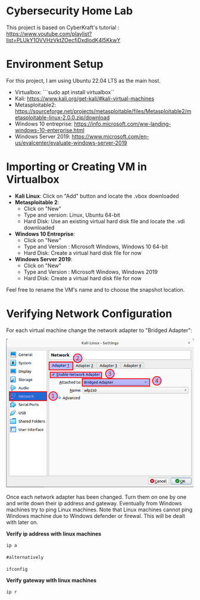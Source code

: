 <h1>Cybersecurity Home Lab</h1>

This project is based on CyberKraft's tutorial : https://www.youtube.com/playlist?list=PLUkY1OVVHzVktZOecfiDxdIodK4l5KkwY


<h1>Environment Setup</h1>

For this project, I am using Ubuntu 22.04 LTS as the main host.

- Virtualbox: ```sudo apt install virtualbox``
- Kali: https://www.kali.org/get-kali/#kali-virtual-machines
- Metasploitable2: https://sourceforge.net/projects/metasploitable/files/Metasploitable2/metasploitable-linux-2.0.0.zip/download 
- Windows 10 entreprise: https://info.microsoft.com/ww-landing-windows-10-enterprise.html
- Windows Server 2019: https://www.microsoft.com/en-us/evalcenter/evaluate-windows-server-2019 


<h1>Importing or Creating VM in Virtualbox</h1>

- <b>Kali Linux</b>: Click on "Add" button and locate the .vbox downloaded
- <b>Metasploitable 2</b>: 
    - Click on "New" 
    - Type and version: Linux, Ubuntu 64-bit
    - Hard Disk: Use an existing virtual hard disk file and locate the .vdi downloaded
- <b>Windows 10 Entreprise</b>:
    - Click on "New"
    - Type and Version : Microsoft Windows, Windows 10 64-bit
    - Hard Disk: Create a virtual hard disk file for now
- <b>Windows Server 2019</b>:
    - Click on "New"
    - Type and Version : Microsoft Windows, Windows 2019
    - Hard Disk: Create a virtual hard disk file for now
    
<p>Feel free to rename the VM's name and to choose the snapshot location.</p>

<h1>Verifying Network Configuration</h1>

For each virtual machine change the network adapter to "Bridged Adapter":

![](/img/Verify-Network/1.png)

<p>Once each network adapter has been changed. Turn them on one by one and write down their ip address and gateway. Eventually from Windows machines try to ping Linux machines. Note that Linux machines cannot ping Windows machine due to Windows defender or firewal. This will be dealt with later on.</p>

<p><b>Verify ip address with linux machines</b></p>

```
ip a

#alternatively

ifconfig
```

<p><b>Verify gateway with linux machines</b></p>

```
ip r
```

